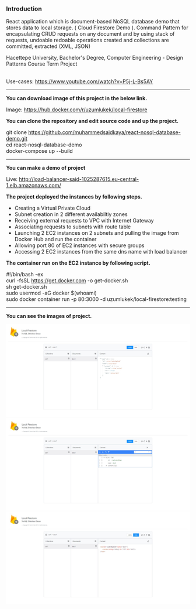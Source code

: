 
<h3>Introduction</h3>
<p>React application which is document-based NoSQL database demo that stores data to local storage. ( Cloud Firestore Demo ). Command Pattern for encapsulating CRUD requests on any document and by using stack of requests, undoable redoable operations created and collections are committed, extracted (XML, JSON) </p>Hacettepe University, Bachelor's Degree, Computer Engineering - Design Patterns Course Term Project <br/> <br/> 

Use-cases: https://www.youtube.com/watch?v=P5j-L-Bs5AY <br/>

<hr/>

<b>You can download image of this project in the below link. </b> <br/>

Image: https://hub.docker.com/r/uzumlukek/local-firestore <br/>

<b> You can clone the repository and edit source code and up the project. </b> <br/>

git clone https://github.com/muhammedsaidkaya/react-nosql-database-demo.git <br/>
cd react-nosql-database-demo <br/>
docker-compose up --build <br/>

<hr/>


<b> You can make a demo of project </b> <br/>

Live: http://load-balancer-said-1025287615.eu-central-1.elb.amazonaws.com/ <br/>

<b>  The project deployed the instances by following steps.</b> <br/>

<ul>
  <li>Creating a Virtual Private Cloud</li>
  <li>Subnet creation in 2 different availabiltiy zones</li>
  <li>Receiving external requests to VPC with Internet Gateway</li>
  <li>Associating requests to subnets with route table</li>
  <li>Launching 2 EC2 instances on 2 subnets and pulling the image from Docker Hub and run the container</li>
  <li>Allowing port 80 of EC2 instances with secure groups</li>
  <li>Accessing 2 EC2 instances from the same dns name with load balancer</li>
</ul>

<b>  The container run on the EC2 instance by following script. </b> <br/>

#!/bin/bash -ex <br/>
curl -fsSL https://get.docker.com -o get-docker.sh <br/>
sh get-docker.sh <br/>
sudo usermod -aG docker $(whoami) <br/>
sudo docker container run -p 80:3000 -d uzumlukek/local-firestore:testing <br/>

<hr/>


<b> You can see the images of project. </b> <br/>

<img src="images/json.jpeg" />
<img src="images/edit.jpeg" />
<img src="images/xml.jpeg" />




